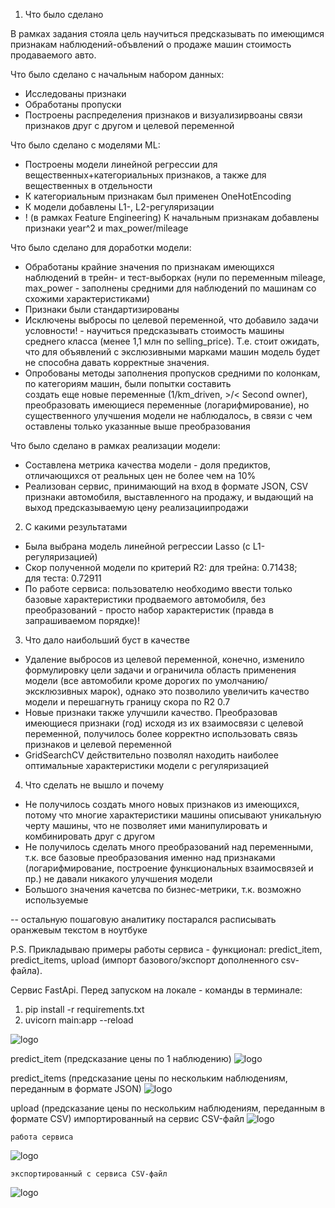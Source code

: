 
1. Что было сделано

В рамках задания стояла цель научиться предсказывать по имеющимся признакам наблюдений-объвлений о продаже машин стоимость продаваемого авто. 

Что было сделано с начальным набором данных:
* Исследованы признаки
* Обработаны пропуски
* Построены распределения признаков и визуализирвоаны связи признаков друг с другом и целевой переменной

Что было сделано с моделями ML:
* Построены модели линейной регрессии для вещественных+категориальных признаков, а также для вещественных в отдельности
* К категориальным признакам был применен OneHotEncoding
* К модели добавлены L1-, L2-регуляризации
* ! (в рамках Feature Engineering) К начальным признакам добавлены признаки year^2 и max_power/mileage

Что было сделано для доработки модели:
* Обработаны крайние значения по признакам имеющихся наблюдений в трейн- и тест-выборках (нули по переменным mileage, max_power - заполнены средними для наблюдений по машинам со схожими характеристиками)
* Признаки были стандартизированы
* Исключены выбросы по целевой переменной, что добавило задачи условности! - научиться предсказывать стоимость машины среднего класса (менее 1,1 млн по selling_price). Т.е. стоит ожидать, что для объявлений с экслюзивными марками машин модель будет не способна давать корректные значения.
* Опробованы методы заполнения пропусков средними по колонкам, по категориям машин, были попытки составить  
создать еще новые переменные (1/km_driven, >/< Second owner), преобразовать имеющиеся переменные (логарифмирование), но существенного улучшения модели не наблюдалось, в связи с чем оставлены только указанные выше преобразования

Что было сделано в рамках реализации модели:
* Составлена метрика качества модели - доля предиктов, отличающихся от реальных цен не более чем на 10% 
* Реализован сервис, принимающий на вход в формате JSON, CSV признаки автомобиля, выставленного на продажу, и выдающий на выход предсказываемую цену реализациипродажи

2. С какими результатами
* Была выбрана модель линейной регрессии Lasso (с L1-регуляризацией)
* Скор полученной модели по критерий R2: для трейна: 0.71438;  
                                         для теста:  0.72911
* По работе сервиса: пользователю необходимо ввести только базовые характеристики продваемого автомобиля, без преобразований - просто набор характеристик (правда в запрашиваемом порядке)!

3. Что дало наибольший буст в качестве
* Удаление выбросов из целевой переменной, конечно, изменило формулировку цели задачи и ограничила область применения модели (все автомобили кроме дорогих по умолчанию/эксклюзивных марок), однако это позволило увеличить качество модели и перешагнуть границу скора по R2 0.7
* Новые признаки также улучшили качество. Преобразовав имеющиеся признаки (год) исходя из их взаимосвязи с целевой переменной, получилось более корректно использовать связь признаков и целевой переменной
* GridSearchCV действительно позволял находить наиболее оптимальные характеристики модели с регуляризацией

4. Что сделать не вышло и почему
* Не получилось создать много новых признаков из имеющихся, потому что многие характеристики машины описывают уникальную черту машины, что не позволяет ими манипулировать и комбинировать друг с другом
* Не получилось сделать много преобразований над переменными, т.к. все базовые преобразования именно над признаками (логарифмирование, построение функциональных взаимосвязей и пр.) не давали никакого улучшения модели
* Большого значения качетсва по бизнес-метрики, т.к. возможно используемые 

-- остальную пошаговую аналитику постарался расписывать оранжевым текстом в ноутбуке

P.S. Прикладываю примеры работы сервиса - функционал: predict_item, predict_items, upload (импорт базового/экспорт дополненного csv-файла).

Сервис FastApi. Перед запуском на локале - команды в терминале: 
1. pip install -r requirements.txt
2. uvicorn main:app --reload

![logo](https://rawgit.com/ML-MLDS-tasks/task1/screenshots/inner_interface.png)

predict_item (предсказание цены по 1 наблюдению)
![logo](https://rawgit.com/ML-MLDS-tasks/task1/screenshots/predict_item.png)

predict_items (предсказание цены по нескольким наблюдениям, переданным в формате JSON)
![logo](https://rawgit.com/ML-MLDS-tasks/task1/screenshots/predict_items.png)

upload (предсказание цены по нескольким наблюдениям, переданным в формате CSV)
    импортированный на сервис CSV-файл
![logo](https://rawgit.com/ML-MLDS-tasks/task1/screenshots/csv_file_example.png)

    работа сервиса
![logo](https://rawgit.com/ML-MLDS-tasks/task1/screenshots/upload.png)

    экспортированный с сервиса CSV-файл
![logo](https://rawgit.com/ML-MLDS-tasks/task1/screenshots/csv_output.png)


